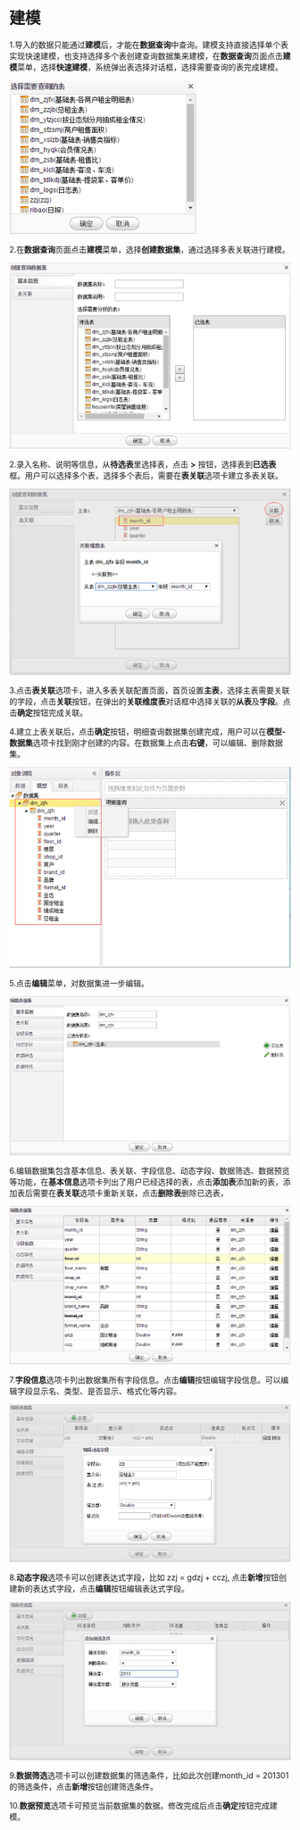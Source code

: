 # 建模

1.导入的数据只能通过**建模**后，才能在**数据查询**中查询。建模支持直接选择单个表实现快速建模，也支持选择多个表创建查询数据集来建模，在**数据查询**页面点击**建模**菜单，选择**快速建模**，系统弹出表选择对话框，选择需要查询的表完成建模。

![](/assets/import501.png)



2.在**数据查询**页面点击**建模**菜单，选择**创建数据集**，通过选择多表关联进行建模。

![建模](QQ图片20161208104356.jpg)

2.录入名称、说明等信息，从**待选表**里选择表，点击 **&gt;** 按钮，选择表到**已选表**框。用户可以选择多个表，选择多个表后，需要在**表关联**选项卡建立多表关联。

![表关联](QQ图片20161208112309.png)

3.点击**表关联**选项卡，进入多表关联配置页面，首页设置**主表**，选择主表需要关联的字段，点击**关联**按钮，在弹出的**关联维度表**对话框中选择关联的**从表**及**字段**。点击**确定**按钮完成关联。

4.建立上表关联后，点击**确定**按钮，明细查询数据集创建完成，用户可以在**模型-数据集**选项卡找到刚才创建的内容。在数据集上点击**右键**，可以编辑、删除数据集。

![数据集](QQ图片20161208113020.png)

5.点击**编辑**菜单，对数据集进一步编辑。

![编辑数据集](QQ图片20161208113535.jpg)

6.编辑数据集包含基本信息、表关联、字段信息、动态字段、数据筛选、数据预览等功能，在**基本信息**选项卡列出了用户已经选择的表，点击**添加表**添加新的表，添加表后需要在**表关联**选项卡重新关联，点击**删除表**删除已选表，

![表关联](QQ图片20161208113943.png)

7.**字段信息**选项卡列出数据集所有字段信息。点击**编辑**按钮编辑字段信息。可以编辑字段显示名、类型、是否显示、格式化等内容。

![动态字段](QQ图片20161208114749.png)

8.**动态字段**选项卡可以创建表达式字段，比如 zzj = gdzj + cczj, 点击**新增**按钮创建新的表达式字段，点击**编辑**按钮编辑表达式字段。

![数据筛选](QQ图片20161208114855.jpg)

9.**数据筛选**选项卡可以创建数据集的筛选条件，比如此次创建month\_id = 201301 的筛选条件，点击**新增**按钮创建筛选条件。

10.**数据预览**选项卡可预览当前数据集的数据。修改完成后点击**确定**按钮完成建模。

